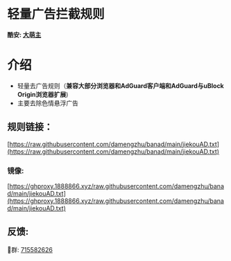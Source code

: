 # 轻量广告拦截规则
**酷安: [大萌主](http://www.coolapk.com/u/843395)**
# 介绍
* 轻量去广告规则（**兼容大部分浏览器和AdGuard客户端和AdGuard与uBlock Origin浏览器扩展**)
* 主要去除色情悬浮广告

## 规则链接：
[https://raw.githubusercontent.com/damengzhu/banad/main/jiekouAD.txt](https://raw.githubusercontent.com/damengzhu/banad/main/jiekouAD.txt) 
### 镜像: 
[https://ghproxy.1888866.xyz/raw.githubusercontent.com/damengzhu/banad/main/jiekouAD.txt](https://ghproxy.1888866.xyz/raw.githubusercontent.com/damengzhu/banad/main/jiekouAD.txt)

## 反馈: 
🐧群: [715582626](https://jq.qq.com/?_wv=1027&k=1jx8rV2k) 
 

